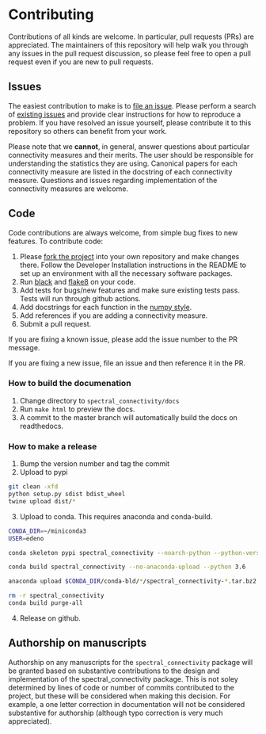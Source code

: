 # Contributing

Contributions of all kinds are welcome. In particular, pull requests (PRs) are appreciated. The maintainers of this repository will help walk you through any issues in the pull request discussion, so please feel free to open a pull request even if you are new to pull requests.

## Issues

The easiest contribution to make is to [file an issue](https://github.com/Eden-Kramer-Lab/spectral_connectivity/issues). Please perform a search of [existing issues](https://github.com/Eden-Kramer-Lab/spectral_connectivity/issues?q=is%3Aissue) and provide clear instructions for how to reproduce a problem. If you have resolved an issue yourself, please contribute it to this repository so others can benefit from your work.

Please note that we **cannot**, in general, answer questions about particular connectivity measures and their merits. The user should be responsible for understanding the statistics they are using. Canonical papers for each connectivity measure are listed in the docstring of each connectivity measure. Questions and issues regarding implementation of the connectivity measures are welcome.

## Code

Code contributions are always welcome, from simple bug fixes to new features. To contribute code:

1. Please [fork the project](https://github.com/Eden-Kramer-Lab/spectral_connectivity/fork) into your own repository and make changes there. Follow the Developer Installation instructions in the README to set up an environment with all the necessary software packages.
2. Run [black](https://github.com/python/black) and [flake8](http://flake8.pycqa.org/en/latest/) on your code.
3. Add tests for bugs/new features and make sure existing tests pass. Tests will run through github actions.
4. Add docstrings for each function in the [numpy style](https://numpydoc.readthedocs.io/en/latest/format.html).
5. Add references if you are adding a connectivity measure.
6. Submit a pull request.

If you are fixing a known issue, please add the issue number to the PR message.

If you are fixing a new issue, file an issue and then reference it in the PR.

### How to build the documenation

1. Change directory to `spectral_connectivity/docs`
2. Run `make html` to preview the docs.
3. A commit to the master branch will automatically build the docs on readthedocs.

### How to make a release

1. Bump the version number and tag the commit
2. Upload to pypi

```bash
git clean -xfd
python setup.py sdist bdist_wheel
twine upload dist/*
```

3. Upload to conda. This requires anaconda and conda-build.

```bash
CONDA_DIR=~/miniconda3
USER=edeno

conda skeleton pypi spectral_connectivity --noarch-python --python-version 3.6

conda build spectral_connectivity --no-anaconda-upload --python 3.6

anaconda upload $CONDA_DIR/conda-bld/*/spectral_connectivity-*.tar.bz2 -u $USER --skip

rm -r spectral_connectivity
conda build purge-all
```

4. Release on github.

## Authorship on manuscripts

Authorship on any manuscripts for the `spectral_connectivity` package will be granted based on substantive contributions to the design and implementation of the spectral_connectivity package. This is not soley determined by lines of code or number of commits contributed to the project, but these will be considered when making this decision. For example, a one letter correction in documentation will not be considered substantive for authorship (although typo correction is very much appreciated).
